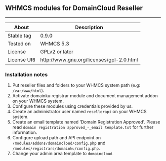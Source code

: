 ## WHMCS modules for DomainCloud Reseller

- - - -

About | Description
------------ | -------------
Stable tag | 0.9.0
Tested on | WHMCS 5.3
License | GPLv2 or later
License URI | http://www.gnu.org/licenses/gpl-2.0.html

### Installation notes

1. Put reseller files and folders to your WHMCS system path (e.g: `/var/www/html`).
2. Activate domainku registrar module and document management addon on your WHMCS system.
3. Configure these modules using credentials provided by us.
4. Create an administrator user named `resellerapi` on your WHMCS system.
5. Create an email template named 'Domain Registration Approved'. Please read `domain registration approved_-_email template.txt` for further information.
6. Configure upload path and API endpoint on `/modules/addons/domaincloud/config.php` and `/modules/registrars/domainku/config.php`.
7. Change your admin area template to `domaincloud`.
